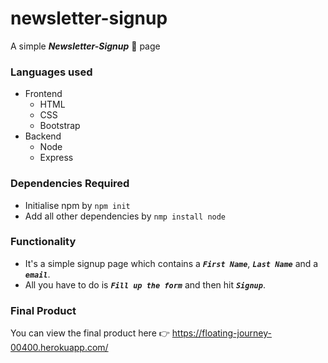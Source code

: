 # newsletter-signup

A simple ***Newsletter-Signup*** :rocket: page 

### Languages used
* Frontend
  - HTML
  - CSS
  - Bootstrap
* Backend
  - Node
  - Express
  
### Dependencies Required
- Initialise npm by `npm init`
- Add all other dependencies by `nmp install node`

### Functionality
- It's a simple signup page which contains a ***`First Name`***, ***`Last Name`*** and a ***`email`***.
- All you have to do is ***`Fill up the form`*** and then hit ***`Signup`***.



### Final Product
You can view the final product here :point_right: https://floating-journey-00400.herokuapp.com/
